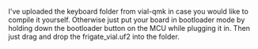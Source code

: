 I've uploaded the keyboard folder from vial-qmk in case you would like to compile it yourself. Otherwise just put your board in bootloader mode by holding down the bootloader button on the MCU while plugging it in. Then just drag and drop the frigate_vial.uf2 into the folder.